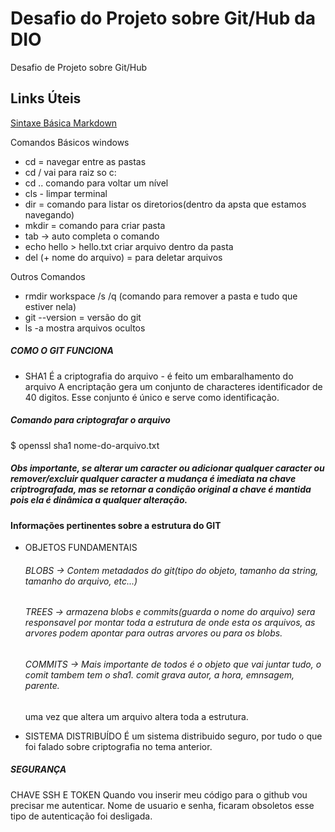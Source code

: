 # Desafio do Projeto sobre Git/Hub da DIO
Desafio de Projeto sobre Git/Hub

## Links Úteis
[Sintaxe Básica Markdown](https://www.markdownguide.org/basic-syntax/)

Comandos Básicos windows
* cd = navegar entre as pastas
* cd / vai para raiz so c:
* cd .. comando para voltar um nível
* cls - limpar terminal
* dir = comando para listar os diretorios(dentro da apsta que estamos navegando)
* mkdir = comando para criar pasta
* tab -> auto completa o comando
* echo hello > hello.txt criar arquivo dentro da pasta
* del (+ nome do arquivo) = para deletar arquivos

Outros Comandos
* rmdir workspace /s /q (comando para remover a pasta e tudo que estiver nela)
* git --version = versão do git
* ls -a mostra arquivos ocultos

##### COMO O GIT FUNCIONA

* SHA1
É a criptografia do arquivo - é feito um embaralhamento do arquivo
A encriptação gera um conjunto de characteres identificador de 40 digitos.
Esse conjunto é único e serve como identificação.

##### Comando para criptografar o arquivo

$ openssl sha1 nome-do-arquivo.txt

##### Obs importante, se alterar um caracter ou adicionar qualquer caracter ou remover/excluir qualquer caracter a mudança é imediata na chave criptrografada, mas se retornar a condição original a chave é mantida pois ela é dinâmica a qualquer alteração.

#### Informações pertinentes sobre a estrutura do GIT
* OBJETOS FUNDAMENTAIS
	###### BLOBS -> Contem metadados do git(tipo do objeto, tamanho da string, 	tamanho do arquivo, etc...)
	###### TREES -> armazena blobs e commits(guarda o nome do arquivo) sera 	responsavel por montar toda a estrutura de onde esta os arquivos, as arvores 	podem apontar para outras arvores ou para os blobs.
	###### COMMITS -> Mais importante de todos é o objeto que vai juntar tudo, o comit 	tambem tem o sha1. comit grava autor, a hora, emnsagem, parente.
	uma vez que altera um arquivo altera toda a estrutura.

* SISTEMA DISTRIBUÍDO 
	É um sistema distribuido seguro, por tudo o que foi falado sobre criptografia no tema anterior.

##### SEGURANÇA

CHAVE SSH E TOKEN
Quando vou inserir meu código para o github vou precisar me autenticar.
Nome de usuario e senha, ficaram obsoletos esse tipo de autenticação foi desligada.
